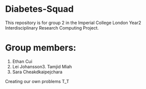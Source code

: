 # Diabetes-Squad
This repository is for group 2 in the Imperial College London Year2 Interdisciplinary Research Computing Project.

# Group members:
1. Ethan Cui
2. Lei Johansson3. Tamjid Miah
4. Sara Cheakdkaipejchara

Creating our own problems T_T
